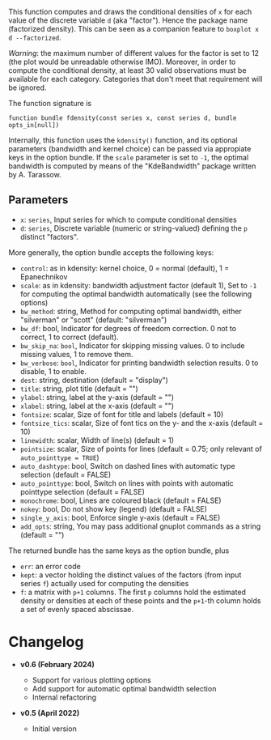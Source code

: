 This function computes and draws the conditional densities of `x` for each value of the discrete variable `d` (aka "factor"). Hence the package name (factorized density). This can be seen as a companion feature to `boxplot x d --factorized`.

_Warning_: the maximum number of different values for the factor is set to 12 (the plot would be unreadable otherwise IMO). Moreover, in order to compute the conditional density, at least 30 valid observations must be available for each category. Categories that don't meet that requirement will be ignored.

The function signature is

```
function bundle fdensity(const series x, const series d, bundle opts_in[null])
```

Internally, this function uses the `kdensity()` function, and its
optional parameters (bandwidth and kernel choice) can be passed via
appropiate keys in the option bundle. If the `scale` parameter is set to `-1`, the optimal bandwidth is computed by means of the "KdeBandwidth" package written by A. Tarassow.

## Parameters

- `x`:  `series`, Input series for which to compute conditional densities
- `d`:  `series`, Discrete variable (numeric or string-valued) defining the `p` distinct "factors".

More generally, the option bundle accepts the following keys:

- `control`: as in kdensity: kernel choice, 0 = normal (default), 1 = Epanechnikov
- `scale`: as in kdensity: bandwidth adjustment factor (default 1), Set to `-1` for computing the optimal bandwidth automatically (see the following options)
- `bw_method`: string, Method for computing optimal bandwidth, either "silverman" or "scott" (default: "silverman")
- `bw_df`: bool, Indicator for degrees of freedom correction. 0 not to correct, 1 to correct (default).
- `bw_skip_na`: `bool`, Indicator for skipping missing values. 0 to include missing values, 1 to remove them.
- `bw_verbose`: `bool`, Indicator for printing bandwidth selection results. 0 to disable, 1 to enable.
- `dest`: string, destination (default = "display")
- `title`: string, plot title (default = "")
- `ylabel`: string, label at the y-axis (default = "")
- `xlabel`: string, label at the x-axis (default = "")
- `fontsize`: scalar, Size of font for title and labels (default = 10)
- `fontsize_tics`: scalar, Size of font tics on the y- and the x-axis (default = 10)
- `linewidth`: scalar, Width of line(s) (default = 1)
- `pointsize`: scalar, Size of points for lines (default = 0.75; only relevant of `auto_pointtype = TRUE`)
- `auto_dashtype`: bool, Switch on dashed lines with automatic type selection (default = FALSE)
- `auto_pointtype`: bool, Switch on lines with points with automatic pointtype selection (default = FALSE)
- `monochrome`: bool, Lines are coloured black (default = FALSE)
- `nokey`: bool, Do not show key (legend) (default = FALSE)
- `single_y_axis`: bool, Enforce single y-axis (default = FALSE)
- `add_opts`: string, You may pass additional gnuplot commands as a string (default = "")

The returned bundle has the same keys as the option bundle, plus

- `err`: an error code
- `kept`: a vector holding the distinct values of the factors (from input series `f`) actually used for
  computing the densities
- `f`: a matrix with `p+1` columns. The first `p` columns hold the estimated density or densities at each of these points and the `p+1`-th column holds a set of evenly spaced abscissae.


# Changelog

* **v0.6 (February 2024)**
    * Support for various plotting options
    * Add support for automatic optimal bandwidth selection
    * Internal refactoring

* **v0.5 (April 2022)**
    * Initial version
